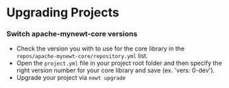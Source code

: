 # Upgrading Projects

### Switch apache-mynewt-core versions

- Check the version you with to use for the core library in the
`repos/apache-mynewt-core/repository.yml` list.
- Open the `project.yml` file in your project root folder and then specify the
right version number for your core library and save (ex. 'vers: 0-dev').
- Upgrade your project via `newt upgrade`

